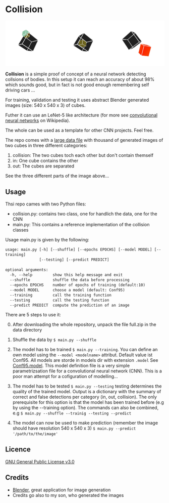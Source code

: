 # Collision
![collisions](docs/banner.jpg)

**Collision** is a simple proof of concept of a neural network detecting collsions of bodies. In this setup it can reach an accuracy of about 98% which sounds good, but in fact is not good enough remembering self driving cars ...  

For training, validation and testing it uses abstract Blender generated images (size: 540 x 540 x 3) of cubes. 

Futher it can use an LeNet-5 like architecture (for more see [convolutional neural networks](https://en.wikipedia.org/wiki/Convolutional_neural_network) on Wikipedia). 

The whole can be used as a template for other CNN projects. Feel free.

The repo comes with a [large data file](data/full.zip) with thousand of generated images of two cubes in three different categories:
1. collision: The two cubes toch each other but don't contain themself
2. in: One cube contains the other
3. out: The cubes are separated

See the three different parts of the image above...

## Usage

Thsi repo cames with two Python files:
* collision.py: contains two class, one for handlich the data, one for the CNN
* main.py:      This contains a reference implementation of the collision classes

Usage main.py is given by the following:

```shell
usage: main.py [-h] [--shuffle] [--epochs EPOCHS] [--model MODEL] [--training]
               [--testing] [--predict PREDICT]

optional arguments:
  -h, --help         show this help message and exit
  --shuffle          shuffle the data before processing
  --epochs EPOCHS    number of epochs of training (default:10)
  --model MODEL      choose a model (default: Conf95)
  --training         call the training function
  --testing          call the testing function
  --predict PREDICT  compute the prediction of an image
```
There are 5 steps to use it:

0. After downloading the whole repository, unpack the file full.zip in the data directory

1. Shuffle the data by `$ main.py --shuffle`

2. The model has to be trained `$ main.py --training`. You can define an own model using the `--model <modelname>` attribut. Default value ist Conf95. All models are storde in models dir with extension `.model` See [Conf95.model](models/Conf95.model). This model definition file is a very simple parametrizsation file for a convolutional neural network (CNN). This is a poor man attempt for a cofiguration of modelling...

3. The model has to be tested `$ main.py --testing`
   testing determines the quality of the trained model. Output is a dictionary with the summary of correct and false detections per category (in, out, collision). The only prerequisite for this option is that the model has been trained before (e.g by using the --training option). 
   The commands can also be combined, e.g `$ main.py --shuffle --trainig --testing --predict`

4. The model can now be used to make prediction (remember the image should have resolution  540 x 540 x 3) 
  `$ main.py --predict '/path/to/the/image' `


## Licence
[GNU General Public License v3.0](COPYING)

## Credits
* [Blender](http://blender.org), great application for image generation
* Credits go also to my son, who generated the images 
